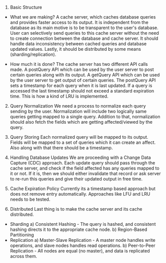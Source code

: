1) Basic Structure
- What we are making? 
A cache server, which caches database queries and provides faster access to its output. 
It is independent from the database as its main motive is to be transparent to the user's database. 
User can selectively send queries to this cache server without the need to create connection between the database and cache server.
It should handle data inconsistency between cached queries and database updated values.
Lastly, it should be distributed by some means (sharding/replication).

- How much it is done?
The cache server has two different API calls made.
A postQuery API which can be used by the user server to post certain queries along with its output.
A getQuery API which can be used by the user server to get output of certain queries.
The postQuery API sets a timestamp for each query when it is last updated.
If a query is accessed the last timestamp should not exceed a standard expiration time. This is how a kind of LRU is implemented.

2)  Query Normalization
We need a process to normalize each query sending by the user.
Normalization will include two logically same queries getting mapped to a single query.
Addition to that, normalization should also fetch the fields which are getting affected/viewed by the query.

2) Query Storing
Each normalized query will be mapped to its output.
Fields will be mapped to a set of queries which it can create an affect.
Also along with that there should be a timestamp.

2) Handling Database Updates
We are proceeding with a Change Data Capture (CDC) approach.
Each update query should pass through the cache server, and check if the field affected
has any queries mapped to it or not. If it is, then we should either invalidate that record
or ask server to re-run this queries and give their updated output in free time.

3) Cache Expiration Policy
Currently its a timestamp based approach but does not remove entry automatically.
Approaches like LFU and LRU needs to be tested.

4) Distributed
Last thing is to make the cache server and its cache distributed.
- Sharding
    a) Consistent Hashing - The query is hashed, and consistent hashing directs it to the appropriate cache node.
    b) Region-Based Partitioning 
- Replication
    a) Master-Slave Replication - A master node handles write operations, and slave nodes handles read operations.
    b) Peer-to-Peer Replication - All nodes are equal (no master), and data is replicated across them.

